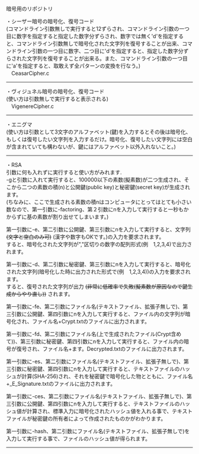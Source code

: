 暗号用のリポジトリ

・シーザー暗号の暗号化、復号コード  
(コマンドライン引数無しで実行すると12ずらされ、コマンドライン引数の一つ目に数字を指定すると指定した数字分ずらされ、数字では無く'd'を指定すると、コマンドライン引数無しで暗号化された文字列を復号することが出来、コマンドライン引数の一つ目に数字、二つ目に'd'を指定すると、指定した数字分ずらされた文字列を復号することが出来る。また、コマンドライン引数の一つ目に'a'を指定すると、取敢えず全パターンの変換を行なう。)  
　CeasarCipher.c  
 
 ---
   
・ヴィジュネル暗号の暗号化、復号コード  
(使い方は引数無しで実行すると表示される)  
　VigenereCipher.c  
   
 ---
   
・エニグマ  
(使い方は引数として3文字のアルファベット(鍵)を入力するとその後は暗号化、もしくは復号したい文字列を入力するだけ。暗号化、復号したい文字列には空白が含まれていても構わないが、鍵にはアルファベット以外入れないこと。)
  
---
  
・RSA  
引数に何も入れずに実行すると使い方がみれます.  
-gと引数に入れて実行すると、100000以下の素数(擬素数)が二つ生成され、そこから二つの素数の積(n)と公開鍵(public key)と秘密鍵(secret key)が生成されます。    
(ちなみに、ここで生成される素数の積nはコンピュータにとってはとても小さい数なので、第一引数に-factoring、第２引数にnを入力して実行すると一秒もかからずに基の素数が割り出せてしまいます。)
  
第一引数に-e、第二引数に公開鍵、第三引数にnを入力して実行すると、文字列 ~~(文字と空白のみ可)~~ (漢字や数字もOKです。)の入力を要求されます。  
すると、暗号化された文字列が","区切りの数字の配列形式(例　1,2,3,4)で出力されます。  
  
第一引数に-d、第二引数に秘密鍵、第三引数にnを入力して実行すると、暗号化された文字列(暗号化した時に出力された形式で(例　1,2,3,4))の入力を要求されます。  
すると、復号された文字列が出力 ~~(非常に低確率で失敗(擬素数が原因なので鍵生成からやり直し))~~ されます。  
  
第一引数に-fe、第二引数にファイル名(テキストファイル、拡張子無しで)、第三引数に公開鍵、第四引数にnを入力して実行すると、ファイル内の文字列が暗号化され、ファイル名+Crypt.txtのファイルに出力されます。  
  
第一引数に-fd、第二引数にファイル名(上で生成されたファイル(Crypt含めて))、第三引数に秘密鍵、第四引数にnを入力して実行すると、ファイル内の暗号が復号され、ファイル名+ます。Decrypted.txtのファイルに出力されます。  
  
第一引数に-es、第二引数にファイル名(テキストファイル、拡張子無しで)、第三引数に秘密鍵、第四引数にnを入力して実行すると、テキストファイルのハッシュが計算(SHA-256)され、それを秘密鍵で暗号化した物とともに、ファイル名+_E_Signature.txtのファイルに出力されます。  
  
第一引数に-ces、第二引数にファイル名(テキストファイル、拡張子無しで)、第三引数に公開鍵、第四引数にnを入力して実行すると、テキストファイルのハッシュ値が計算され、標準入力に暗号化されたハッシュ値を入れる事で、テキストファイルが秘密鍵の所有者によって作成されたものかがわかります。  
  
第一引数に-hash、第二引数にファイル名(テキストファイル、拡張子無しで)を入力して実行する事で、ファイルのハッシュ値が得られます。
  
---
